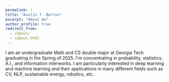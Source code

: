 ```yaml
---
permalink: /
title: "Austin T. Barton"
excerpt: "About me"
author_profile: true
redirect_from: 
  - /about/
  - /about.html
---
```


I am an undergraduate Math and CS double major at Georgia Tech graduating in the Spring of 2025. I'm concentrating in probability, statistics, A.I., and information interworks. I am particularly interested in deep learning and machine learning and their applications in many different fields such as CV, NLP, sustainable energy, robotics, etc.
